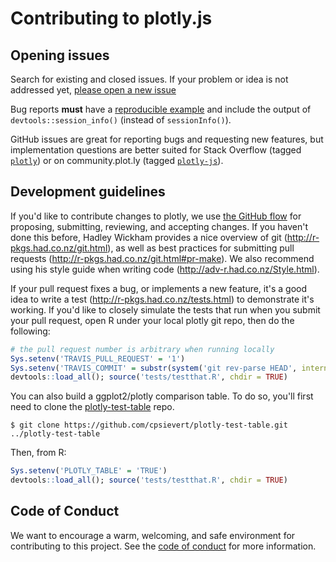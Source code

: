# Contributing to plotly.js

## Opening issues

Search for existing and closed issues. If your problem or idea is not addressed yet, [please open a new issue](https://github.com/ropensci/plotly/issues/new)

Bug reports __must__ have a [reproducible example](http://adv-r.had.co.nz/Reproducibility.html) and include the output of `devtools::session_info()` (instead of `sessionInfo()`).

GitHub issues are great for reporting bugs and requesting new features, but implementation questions are better suited for Stack Overflow (tagged
[`plotly`](https://stackoverflow.com/questions/tagged/plotly)) or on
community.plot.ly (tagged [`plotly-js`](http://community.plot.ly/c/plotly-js)).

## Development guidelines

If you'd like to contribute changes to plotly, we use [the GitHub flow](https://guides.github.com/introduction/flow/index.html) for proposing, submitting, reviewing, and accepting changes. If you haven't done this before, Hadley Wickham provides a nice overview of git (<http://r-pkgs.had.co.nz/git.html>), as well as best practices for submitting pull requests (<http://r-pkgs.had.co.nz/git.html#pr-make>). We also recommend using his style guide when writing code (<http://adv-r.had.co.nz/Style.html>).

If your pull request fixes a bug, or implements a new feature, it's a good idea to write a test (<http://r-pkgs.had.co.nz/tests.html>) to demonstrate it's working. If you'd like to closely simulate the tests that run when you submit your pull request, open R under your local plotly git repo, then do the following:

```r
# the pull request number is arbitrary when running locally
Sys.setenv('TRAVIS_PULL_REQUEST' = '1')
Sys.setenv('TRAVIS_COMMIT' = substr(system('git rev-parse HEAD', intern = T), 1, 7))
devtools::load_all(); source('tests/testthat.R', chdir = TRUE)
```

You can also build a ggplot2/plotly comparison table. To do so, you'll first need to clone the [plotly-test-table](https://github.com/cpsievert/plotly-test-table) repo.

```shell
$ git clone https://github.com/cpsievert/plotly-test-table.git ../plotly-test-table
```

Then, from R:

```r
Sys.setenv('PLOTLY_TABLE' = 'TRUE')
devtools::load_all(); source('tests/testthat.R', chdir = TRUE)
```

## Code of Conduct

We want to encourage a warm, welcoming, and safe environment for contributing to this project. See the [code of conduct](https://github.com/ropensci/plotly/blob/master/CONDUCT.md) for more information.
